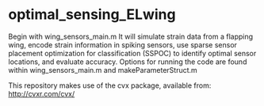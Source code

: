 # optimal_sensing_ELwing

Begin with wing_sensors_main.m  It will simulate strain data from a flapping wing, encode strain information in spiking sensors, use sparse sensor placement optimization for classification (SSPOC) to identify optimal sensor locations, and evaluate accuracy.  Options for running the code are found within wing_sensors_main.m and makeParameterStruct.m

This repository makes use of the cvx package, available from: http://cvxr.com/cvx/
